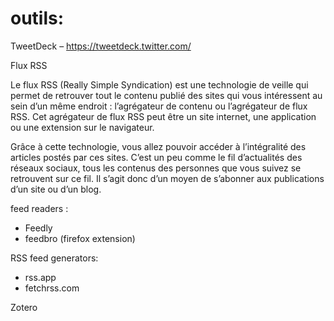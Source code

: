 # outils:

TweetDeck – https://tweetdeck.twitter.com/

Flux RSS

Le flux RSS (Really Simple Syndication) est une technologie de veille qui permet de retrouver tout le contenu publié des sites qui vous intéressent au sein d’un même endroit : l’agrégateur de contenu ou l’agrégateur de flux RSS. Cet agrégateur de flux RSS peut être un site internet, une application ou une extension sur le navigateur.

Grâce à cette technologie, vous allez pouvoir accéder à l’intégralité des articles postés par ces sites. C’est un peu comme le fil d’actualités des réseaux sociaux, tous les contenus des personnes que vous suivez se retrouvent sur ce fil. Il s’agit donc d’un moyen de s’abonner aux publications d’un site ou d’un blog.

feed readers : 
* Feedly 
* feedbro (firefox extension)

RSS feed generators: 
* rss.app
* fetchrss.com

Zotero 
